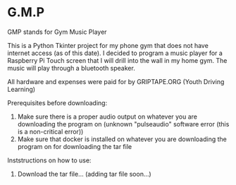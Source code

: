 # G.M.P
GMP stands for Gym Music Player

This is a Python Tkinter project for my phone gym that does not have internet access (as of this date). I decided to program a music player for a Raspberry Pi Touch screen that I will drill into the wall in my home gym. The music will play through a bluetooth speaker. 

All hardware and expenses were paid for by GRIPTAPE.ORG (Youth Driving Learning)

Prerequisites before downloading: 
1. Make sure there is a proper audio output on whatever you are downloading the program on (unknown "pulseaudio" software error (this is a non-critical error))
2. Make sure that docker is installed on whatever you are downloading the program on for downloading the tar file

Inststructions on how to use:
1. Download the tar file... (adding tar file soon...)
   
